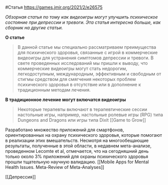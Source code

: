 #Статья 
https://games.jmir.org/2021/2/e26575

*Обзорная статья по тому как видеоигры могут улучшить психическое состояние при депрессии и тревоги. Эта статья интересна больше, как сборник на другие статьи.*

**О статье**
>В данной статье мы специально рассматриваем преимущества для психического здоровья, связанные с игрой в коммерческие видеоигры для устранения симптомов депрессии и тревоги. В свете проведенных исследований мы пришли к выводу, что коммерческие видеоигры могут стать недорогим, легкодоступным, международным, эффективным и свободным от стигмы средством для смягчения некоторых проблем психического здоровья в отсутствие или в дополнение к традиционным методам лечения.


**В традиционное лечение могут включатся видеоигры**
>Некоторые терапевты включают в терапевтические сессии настольные игры, например, настольные ролевые игры (RPG) типа Dungeons and Dragons или игры типа Dixit 
[[Game to Grow]]


Разработано множество приложений для смартфонов, ориентированных на охрану психического здоровья, которые помогают в реализации этих вмешательств. Несмотря на многообещающие результаты, полученные в этой области, в недавнем мета-анализе, проведенном Lecomte et al, отмечается, что на сегодняшний день только около 3% приложений для охраны психического здоровья прошли тщательную научную валидацию. 
[[Mobile Apps for Mental Health Issues. Meta-Review of Meta-Analyses]]



[[Депрессия]]
